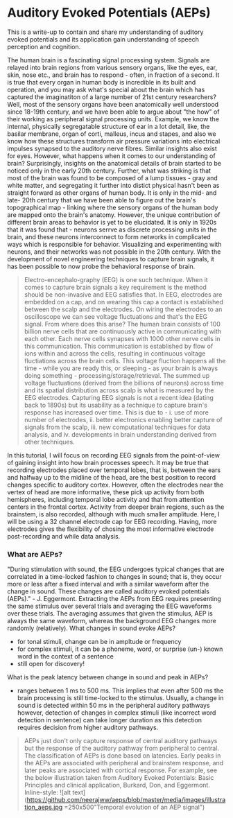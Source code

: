 # Auditory Evoked Potentials (AEPs)
This is a write-up to contain and share my understanding of auditory evoked potentials and its application gain understanding of speech perception and cognition.

The human brain is a fascinating signal processing system. Signals are relayed into brain regions from various sensory organs, like the eyes, ear, skin, nose etc., and brain has to respond - often, in fraction of a second. It is true that every organ in human body is incredible in its built and operation, and you may ask what's special about the brain which has captured the imaginatiton of a large number of 21st century researchers? Well, most of the sensory organs have been anatomically well understood since 18-19th century, and we have been able to argue about "the how" of their working as peripheral signal processing units. Example, we know the internal, physically segregatable structure of ear in a lot detail, like, the basilar membrane, organ of corti, malleus, incus and stapes, and also we know how these structures transform air pressure variations into electrical impulses synapsed to the auditory nerve fibres. Similar insights also exist for eyes. However, what happens when it comes to our understanding of brain? Surprisingly, insights on the anatomical details of brain started to be noticed only in the early 20th century. Further, what was striking is that most of the brain was found to be composed of a lump tissues - gray and white matter, and segregating it further into distict physical hasn't been as straight forward as other organs of human body. It is only in the mid- and late- 20th century that we have been able to figure out the brain's topographical map - linking where the sensory organs of the human body are mapped onto the brain's anatomy. However, the unique contribution of different brain areas to behavior is yet to be elucidated. It is only in 1920s that it was found that -  neurons serrve as discrete processing units in the brain, and these neurons interconnect to form networks in complicated ways which is responsible for behavior. Visualizing and experimenting with neurons, and their networks was not possible in the 20th century. With the development of novel engineering techniques to capture brain signals, it has been possible to now probe the behavioral response of brain.


> Electro-encephalo-graphy (EEG) is one such technique. When it comes to capture brain signals a key requirement is the method should be non-invasive and EEG satisfies that. In EEG, electrodes are embedded on a cap, and on wearing this cap a contact is established between the scalp and the electrodes. On wiring the electrodes to an oscilloscope we can see voltage fluctuations and that's the EEG signal. From where does this arise? The human brain consists of 100 billion nerve cells that are continuously active in communicating with each other. Each nerve cells synapses with 1000 other nerve cells in this communication. This communication is established by flow of ions within and across the cells, resulting in continuous voltage fluctiations across the brain cells. This voltage fluction happens all the time - while you are ready this, or sleeping - as your brain is always doing something - processing/storage/retrieval. The summed up voltage fluctuations (derived from the billions of neurons) across time and its spatial distribution across scalp is what is measured by the EEG electrodes. Capturing EEG signals is not a recent idea (dating back to 1890s) but its usability as a technique to capture brain's response has increased over time. This is due to - i. use of more number of electrodes, ii. better electronics enabling better capture of signals from the scalp, iii. new computational techniques for data analysis, and iv. developments in brain understanding derived from other techniques. 

In this tutorial, I will focus on recording EEG signals from the point-of-view of gaining insight into how brain processes speech. It may be true that recording electrodes placed over temporal lobes, that is, between the ears and halfway up to the midline of the head, are the best position to record changes specific to auditory cortex. However, often the electrodes near the vertex of head are more informative, these pick up activity from both hemispheres, including temporal lobe activity and that from attention centers in the frontal cortex. Activity from deeper brain regions, such as the brainstem, is also recorded, although with much smaller amplitude. Here, I will be using a 32 channel electrode cap for EEG recording. Having, more electrodes gives the flexibility of chosing the most informative electrode post-recording and while data analysis.

### What are AEPs?
"During stimulation with sound, the EEG undergoes typical changes that are correlated in a time-locked fashion to changes in sound; that is, they occur more or less after a fixed interval and with a similar waveform after the change in sound. These changes are called auditory evoked potentials (AEPs)." - J. Eggermont. Extracting the AEPs from EEG requires presenting the same stimulus over several trials and averaging the EEG waveforms over these trials. The averaging assumes that given the stimulus, AEP is always the same waveform, whereas the background EEG changes more randomly (relatively).
What changes in sound evoke AEPs? 
- for tonal stimuli, change can be in ampltude or frequency
- for complex stimuli, it can be a phoneme, word, or surprise (un-) known word in the context of a sentence
- still open for discovery!

What is the peak latency between change in sound and peak in AEPs?
- ranges between 1 ms to 500 ms.
This implies that even after 500 ms the brain processing is still time-locked to the stimulus. Usually, a change in sound is detected within 50 ms in the peripheral auditory pathways however, detection of changes in complex stimuli (like incorrect word detection in sentence) can take longer duration as this detection requires decision from higher auditory pathways.

> AEPs just don't only capture response of central auditory pathways but the response of the auditory pathway from peripheral to central. The classification of AEPs is done based on latencies. Early peaks in the AEPs are associated with peripheral and brainstem response, and later peaks are associated with cortical response. For example, see the below illustration taken from Auditory Evoked Potentials: Basic Principles and clinical application, Burkard, Don, and Eggermont.
Inline-style: 
![alt text](https://github.com/neerajww/aeps/blob/master/media/images/illustration_aeps.jpg =250x500"Temporal evolution of an AEP signal")




